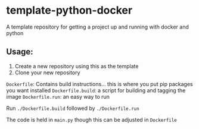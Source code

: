 # template-python-docker
A template repository for getting a project up and running with docker and python

## Usage:

1. Create a new repository using this as the template
2. Clone your new repository

`Dockerfile`: Contains build instructions... this is where you put pip packages you want installed
`Dockerfile.build`: a script for building and tagging the image
`Dockerfile.run`: an easy way to run 

Run `./Dockerfile.build` followed by `./Dockerfile.run`

The code is held in `main.py` though this can be adjusted in `Dockerfile`


